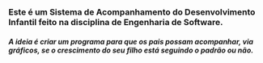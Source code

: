 <h3>Este é um Sistema de Acompanhamento do Desenvolvimento Infantil feito na disciplina de Engenharia de Software.</h2>

<h5>A ideia é criar um programa para que os pais possam acompanhar, via gráficos, se o crescimento do seu filho está seguindo o padrão ou não.</h5>
